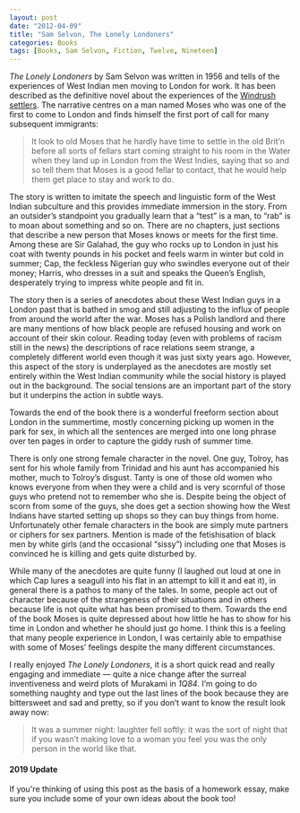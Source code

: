 ```yaml
---
layout: post
date: "2012-04-09"
title: "Sam Selvon, The Lonely Londoners"
categories: Books
tags: [Books, Sam Selvon, Fiction, Twelve, Nineteen]
---
```


_The Lonely Londoners_ by Sam Selvon was written in 1956 and tells of the experiences of West Indian men moving to London for work. It has been described as the definitive novel about the experiences of the [Windrush settlers](http://www.nationalarchives.gov.uk/museum/item.asp?item_id=50). The narrative centres on a man named Moses who was one of the first to come to London and finds himself the first port of call for many subsequent immigrants:

> It look to old Moses that he hardly have time to settle in the old Brit’n before all sorts of fellars start coming straight to his room in the Water when they land up in London from the West Indies, saying that so and so tell them that Moses is a good fellar to contact, that he would help them get place to stay and work to do.

The story is written to imitate the speech and linguistic form of the West Indian subculture and this provides immediate immersion in the story. From an outsider’s standpoint you gradually learn that a “test” is a man, to “rab” is to moan about something and so on. There are no chapters, just sections that describe a new person that Moses knows or meets for the first time. Among these are Sir Galahad, the guy who rocks up to London in just his coat with twenty pounds in his pocket and feels warm in winter but cold in summer; Cap, the feckless Nigerian guy who swindles everyone out of their money; Harris, who dresses in a suit and speaks the Queen’s English, desperately trying to impress white people and fit in.

The story then is a series of anecdotes about these West Indian guys in a London past that is bathed in smog and still adjusting to the influx of people from around the world after the war. Moses has a Polish landlord and there are many mentions of how black people are refused housing and work on account of their skin colour. Reading today (even with problems of racism still in the news) the descriptions of race relations seem strange, a completely different world even though it was just sixty years ago. However, this aspect of the story is underplayed as the anecdotes are mostly set entirely within the West Indian community while the social history is played out in the background. The social tensions are an important part of the story but it underpins the action in subtle ways.

Towards the end of the book there is a wonderful freeform section about London in the summertime, mostly concerning picking up women in the park for sex, in which all the sentences are merged into one long phrase over ten pages in order to capture the giddy rush of summer time.

There is only one strong female character in the novel. One guy, Tolroy, has sent for his whole family from Trinidad and his aunt has accompanied his mother, much to Tolroy’s disgust. Tanty is one of those old women who knows everyone from when they were a child and is very scornful of those guys who pretend not to remember who she is. Despite being the object of scorn from some of the guys, she does get a section showing how the West Indians have started setting up shops so they can buy things from home. Unfortunately other female characters in the book are simply mute partners or ciphers for sex partners. Mention is made of the fetishisation of black men by white girls (and the occasional “sissy”) including one that Moses is convinced he is killing and gets quite disturbed by.

While many of the anecdotes are quite funny (I laughed out loud at one in which Cap lures a seagull into his flat in an attempt to kill it and eat it), in general there is a pathos to many of the tales. In some, people act out of character because of the strangeness of their situations and in others because life is not quite what has been promised to them. Towards the end of the book Moses is quite depressed about how little he has to show for his time in London and whether he should just go home. I think this is a feeling that many people experience in London, I was certainly able to empathise with some of Moses’ feelings despite the many different circumstances.

I really enjoyed _The Lonely Londoners_, it is a short quick read and really engaging and immediate — quite a nice change after the surreal inventiveness and weird plots of Murakami in _1Q84_. I’m going to do something naughty and type out the last lines of the book because they are bittersweet and sad and pretty, so if you don’t want to know the result look away now:

> It was a summer night: laughter fell softly: it was the sort of night that if you wasn’t making love to a woman you feel you was the only person in the world like that.

#### 2019 Update
If you're thinking of using this post as the basis of a homework essay, make sure you include some of your own ideas about the book too!

